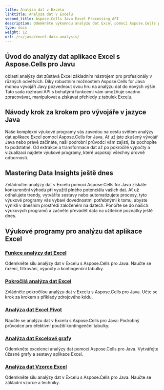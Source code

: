 ```yaml
---
title: Analýza dat v Excelu
linktitle: Analýza dat v Excelu
second_title: Aspose.Cells Java Excel Processing API
description: Odemkněte výkonnou analýzu dat Excel pomocí Aspose.Cells pro Java. Prozkoumejte podrobné návody pro vývojáře v jazyce Java. Přehled hlavních dat dnes.
type: docs
weight: 12
url: /cs/java/excel-data-analysis/
---
```


## Úvod do analýzy dat aplikace Excel s Aspose.Cells pro Javu

oblasti analýzy dat zůstává Excel základním nástrojem pro profesionály v různých odvětvích. Díky robustním možnostem Aspose.Cells for Java mohou vývojáři Javy pozvednout svou hru na analýzu dat do nových výšin. Tato sada rozhraní API s bohatými funkcemi vám umožňuje snadno zpracovávat, manipulovat a získávat přehledy z tabulek Excelu.

## Návody krok za krokem pro vývojáře v jazyce Java

Naše komplexní výukové programy vás zavedou na cestu světem analýzy dat aplikace Excel pomocí Aspose.Cells for Java. Ať už jste zkušený vývojář Java nebo právě začínáte, naši podrobní průvodci vám zajistí, že pochopíte to podstatné. Od extrakce a transformace dat až po pokročilé výpočty a vizualizaci najdete výukové programy, které uspokojí všechny úrovně odbornosti.

## Mastering Data Insights ještě dnes

Zvládnutím analýzy dat v Excelu pomocí Aspose.Cells for Java získáte konkurenční výhodu při využití plného potenciálu vašich dat. Ať už odhalujete trendy, vytváříte sestavy nebo automatizujete procesy, tyto výukové programy vás vybaví dovednostmi potřebnými k tomu, abyste vynikli v dnešním prostředí založeném na datech. Ponořte se do našich výukových programů a začněte převádět data na užitečné poznatky ještě dnes.

## Výukové programy pro analýzu dat aplikace Excel
### [Funkce analýzy dat Excel](./data-analysis-functions-excel/)
Odemkněte sílu analýzy dat v Excelu s Aspose.Cells pro Java. Naučte se řazení, filtrování, výpočty a kontingenční tabulky.
### [Pokročilá analýza dat Excel](./advanced-data-analysis-excel/)
Zvládněte pokročilou analýzu dat v Excelu s Aspose.Cells pro Java. Učte se krok za krokem s příklady zdrojového kódu.
### [Analýza dat Excel Pivot](./data-analysis-excel-pivot/)
Naučte se analýzu dat v Excelu s Aspose.Cells pro Java: Podrobný průvodce pro efektivní použití kontingenční tabulky.
### [Analýza dat Excelové grafy](./data-analysis-excel-charts/)
Odemkněte excelenci analýzy dat pomocí Aspose.Cells pro Java. Vytvářejte úžasné grafy a sestavy aplikace Excel.
### [Analýza dat Vzorce Excel](./data-analysis-excel-formulas/)
Odemkněte sílu analýzy dat v Excelu s Aspose.Cells pro Java. Naučte se základní vzorce a techniky.